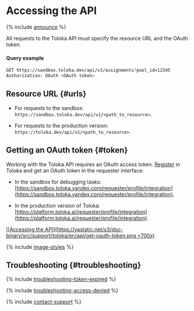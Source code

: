 # Accessing the API

{% include [announce](../_includes/announce.md) %}

All requests to the Toloka API must specify the resource URL and the OAuth token.

#### Query example

```bash
GET https://sandbox.toloka.dev/api/v1/assignments?pool_id=12345
Authorization: OAuth <OAuth token>
```

## Resource URL {#urls}

- For requests to the sandbox: `https://sandbox.toloka.dev/api/v1/<path_to_resource>`.

- For requests to the production version: `https://toloka.dev/api/v1/<path_to_resource>`.

## Getting an OAuth token {#token}

Working with the Toloka API requires an OAuth access token. [Register](../../guide/concepts/access.md) in Toloka and get an OAuth token in the requester interface:

- In the sandbox for debugging tasks: [https://sandbox.toloka.yandex.com/requester/profile/integration](https://sandbox.toloka.yandex.com/requester/profile/integration).

- In the production version of Toloka: [https://platform.toloka.ai/requester/profile/integration](https://platform.toloka.ai/requester/profile/integration).

[![Accessing the API](https://yastatic.net/s3/doc-binary/src/support/toloka/en/api/get-oauth-token.png =700x)](https://yastatic.net/s3/doc-binary/src/support/toloka/en/api/get-oauth-token.png)

{% include [image-styles](../../../_includes/image-styles.md) %}

## Troubleshooting {#troubleshooting}

{% include [troubleshooting-token-expired](../../guide/_includes/troubleshooting/api/token-expired.md) %}

{% include [troubleshooting-access-denied](../../guide/_includes/troubleshooting/api/access-denied.md) %}

{% include [contact-support](../../guide/_includes/contact-support.md) %}